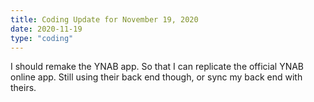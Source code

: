 ```yaml
---
title: Coding Update for November 19, 2020
date: 2020-11-19
type: "coding"
---
```


I should remake the YNAB app. 
So that I can replicate the official YNAB online app.
Still using their back end though, or sync my back end with theirs.